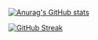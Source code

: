 [![Anurag's GitHub stats](https://github-readme-stats.vercel.app/api?username=thanaphon-mrd&show_icons=true&theme=tokyonight&title_color=71EAD2&icon_color=58C7F3&text_color=f1f1f1&locale=en&border_radius=20&bg_color=DEG,20134E,2D1B69)](https://github.com/thanaphon-mrd/thanaphon-mrd)

[![GitHub Streak](https://github-readme-streak-stats.herokuapp.com?user=thanaphon-mrd&theme=sea&date_format=j%20M%5B%20Y%5D&background=2D1B69&ring=71EAD2&fire=58C7F3)](https://git.io/streak-stats)
